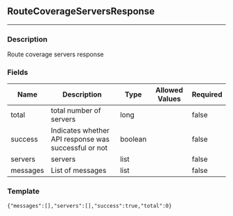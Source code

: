 ## RouteCoverageServersResponse
---
### Description
Route coverage servers response
### Fields
| Name | Description | Type | Allowed Values | Required |
| ---- | ----------- | ---- | -------------- | -------- |
| total | total number of servers | long |  | false |
| success | Indicates whether API response was successful or not | boolean |  | false |
| servers | servers | list |  | false |
| messages | List of messages | list |  | false |
### Template
```
{"messages":[],"servers":[],"success":true,"total":0}
```
